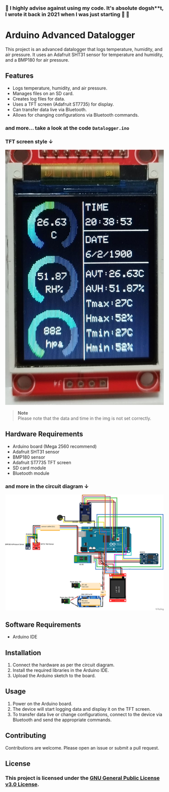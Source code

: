 <h3>🚧 I highly advise against using my code. It's absolute dogsh**t, I wrote it back in 2021 when I was just starting 🥲 🚧</h3>

# Arduino Advanced Datalogger

This project is an advanced datalogger that logs temperature, humidity, and air pressure. It uses an Adafruit SHT31 sensor for temperature and humidity, and a BMP180 for air pressure.

## Features

- Logs temperature, humidity, and air pressure.
- Manages files on an SD card.
- Creates log files for data.
- Uses a TFT screen (Adafruit ST7735) for display.
- Can transfer data live via Bluetooth.
- Allows for changing configurations via Bluetooth commands.
  
### and more... take a look at the code `Datalogger.ino`

### TFT screen style ↓

![style](1696436059032.jpg)

>  **Note**\
>  Please note that the data and time in the img is not set correctly.
> 
## Hardware Requirements

- Arduino board (Mega 2560 recommend)
- Adafruit SHT31 sensor
- BMP180 sensor
- Adafruit ST7735 TFT screen
- SD card module
- Bluetooth module
  
### and more in the circuit diagram ↓

![digram](Data_logger_digram_bb.png)

## Software Requirements

- Arduino IDE

## Installation

1. Connect the hardware as per the circuit diagram.
2. Install the required libraries in the Arduino IDE.
3. Upload the Arduino sketch to the board.

## Usage

1. Power on the Arduino board.
2. The device will start logging data and display it on the TFT screen.
3. To transfer data live or change configurations, connect to the device via Bluetooth and send the appropriate commands.

## Contributing

Contributions are welcome. Please open an issue or submit a pull request.

## License

### This project is licensed under the [GNU General Public License v3.0 License](LICENSE).
